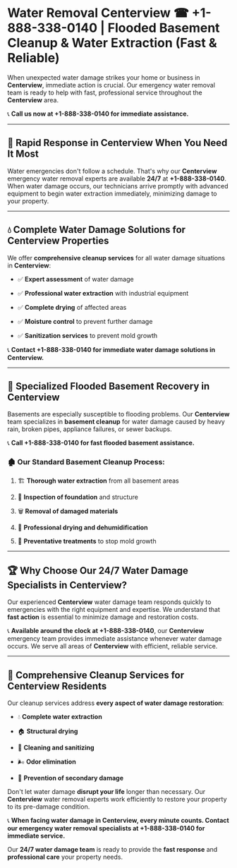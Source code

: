 # Water Removal Centerview ☎ +1-888-338-0140 | Flooded Basement Cleanup & Water Extraction (Fast & Reliable)

When unexpected water damage strikes your home or business in **Centerview**, immediate action is crucial. Our emergency water removal team is ready to help with fast, professional service throughout the **Centerview** area. 

📞 **Call us now at +1-888-338-0140 for immediate assistance.**
---
## 🚀 Rapid Response in Centerview When You Need It Most
Water emergencies don't follow a schedule. That's why our **Centerview** emergency water removal experts are available **24/7** at **+1-888-338-0140**. When water damage occurs, our technicians arrive promptly with advanced equipment to begin water extraction immediately, minimizing damage to your property.
---
## 💧 Complete Water Damage Solutions for Centerview Properties
We offer **comprehensive cleanup services** for all water damage situations in **Centerview**:
- ✅ **Expert assessment** of water damage  
- ✅ **Professional water extraction** with industrial equipment  
- ✅ **Complete drying** of affected areas  
- ✅ **Moisture control** to prevent further damage  
- ✅ **Sanitization services** to prevent mold growth  
📞 **Contact +1-888-338-0140 for immediate water damage solutions in Centerview.**
---
## 🌊 Specialized Flooded Basement Recovery in Centerview
Basements are especially susceptible to flooding problems. Our **Centerview** team specializes in **basement cleanup** for water damage caused by heavy rain, broken pipes, appliance failures, or sewer backups. 
📞 **Call +1-888-338-0140 for fast flooded basement assistance.**
### 🏚️ Our Standard Basement Cleanup Process:
1. 🏗️ **Thorough water extraction** from all basement areas  
2. 🔎 **Inspection of foundation** and structure  
3. 🗑️ **Removal of damaged materials**  
4. 💨 **Professional drying and dehumidification**  
5. 🚫 **Preventative treatments** to stop mold growth  
---
## 🏆 Why Choose Our 24/7 Water Damage Specialists in Centerview?
Our experienced **Centerview** water damage team responds quickly to emergencies with the right equipment and expertise. We understand that **fast action** is essential to minimize damage and restoration costs.
📞 **Available around the clock at +1-888-338-0140**, our **Centerview** emergency team provides immediate assistance whenever water damage occurs. We serve all areas of **Centerview** with efficient, reliable service.
---
## 🧹 Comprehensive Cleanup Services for Centerview Residents
Our cleanup services address **every aspect of water damage restoration**:
- 💧 **Complete water extraction**  
- 🏠 **Structural drying**  
- 🧼 **Cleaning and sanitizing**  
- 🌬️ **Odor elimination**  
- 🚫 **Prevention of secondary damage**  
Don't let water damage **disrupt your life** longer than necessary. Our **Centerview** water removal experts work efficiently to restore your property to its pre-damage condition.
📞 **When facing water damage in Centerview, every minute counts. Contact our emergency water removal specialists at +1-888-338-0140 for immediate service.**
Our **24/7 water damage team** is ready to provide the **fast response** and **professional care** your property needs.
